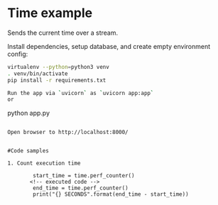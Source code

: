 # Time example

Sends the current time over a stream.

Install dependencies, setup database, and create empty environment config:

```sh
virtualenv --python=python3 venv
. venv/bin/activate
pip install -r requirements.txt

Run the app via `uvicorn` as `uvicorn app:app`
or
```
python app.py
```

Open browser to http://localhost:8000/


#Code samples

1. Count execution time
```

            start_time = time.perf_counter()
           <!-- executed code -->
            end_time = time.perf_counter()
            print("{} SECONDS".format(end_time - start_time))
```